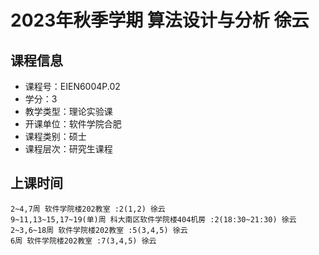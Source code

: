 # 2023年秋季学期 算法设计与分析 徐云






## 课程信息

- 课程号：EIEN6004P.02
- 学分：3
- 教学类型：理论实验课
- 开课单位：软件学院合肥
- 课程类别：硕士
- 课程层次：研究生课程

## 上课时间

```
2~4,7周 软件学院楼202教室 :2(1,2) 徐云
9~11,13~15,17~19(单)周 科大南区软件学院楼404机房 :2(18:30~21:30) 徐云
2~3,6~18周 软件学院楼202教室 :5(3,4,5) 徐云
6周 软件学院楼202教室 :7(3,4,5) 徐云
```

